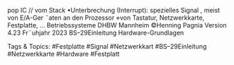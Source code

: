 pop IC // vom Stack
•Unterbrechung (Interrupt):
spezielles Signal , meist von E/A-Ger ¨aten an den Prozessor
⋄von Tastatur, Netzwerkkarte, Festplatte, ...
Betriebssysteme DHBW Mannheim ©Henning Pagnia Version 4.23 Fr¨uhjahr 2023 BS–29Einleitung Hardware-Grundlagen

   Tags & Topics:
   #Festplatte
   #Signal
   #Netzwerkkart
   #BS–29Einleitung
   #Netzwerkkarte
   #Hardware
   #Festplatt
